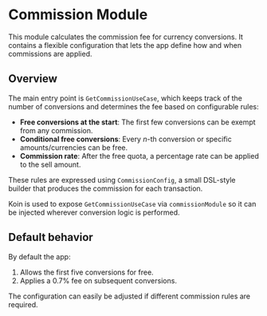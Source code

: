 # Commission Module

This module calculates the commission fee for currency conversions. It contains a flexible configuration that lets the app define how and when commissions are applied.

## Overview

The main entry point is `GetCommissionUseCase`, which keeps track of the number of conversions and determines the fee based on configurable rules:

- **Free conversions at the start**: The first few conversions can be exempt from any commission.
- **Conditional free conversions**: Every _n_-th conversion or specific amounts/currencies can be free.
- **Commission rate**: After the free quota, a percentage rate can be applied to the sell amount.

These rules are expressed using `CommissionConfig`, a small DSL-style builder that produces the commission for each transaction.

Koin is used to expose `GetCommissionUseCase` via `commissionModule` so it can be injected wherever conversion logic is performed.

## Default behavior

By default the app:

1. Allows the first five conversions for free.
2. Applies a 0.7% fee on subsequent conversions.

The configuration can easily be adjusted if different commission rules are required.
